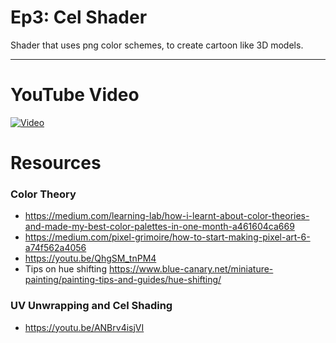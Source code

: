 # Ep3: Cel Shader

Shader that uses png color schemes, to create cartoon like 3D models.  

---

# YouTube Video

[![Video](https://img.youtube.com/vi/chCIyO_XUPw/0.jpg)](https://www.youtube.com/watch?v=chCIyO_XUPw)

# Resources
### Color Theory
- https://medium.com/learning-lab/how-i-learnt-about-color-theories-and-made-my-best-color-palettes-in-one-month-a461604ca669  
- https://medium.com/pixel-grimoire/how-to-start-making-pixel-art-6-a74f562a4056  
- https://youtu.be/QhgSM_tnPM4   
- Tips on hue shifting https://www.blue-canary.net/miniature-painting/painting-tips-and-guides/hue-shifting/  
### UV Unwrapping and Cel Shading
- https://youtu.be/ANBrv4isjVI

